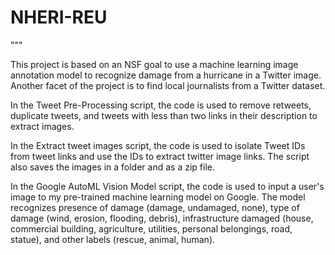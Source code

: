 # NHERI-REU

"""

This project is based on an NSF goal to use a machine learning image annotation model to recognize damage from a hurricane in a 
Twitter image. Another facet of the project is to find local journalists from a Twitter dataset. 

In the Tweet Pre-Processing script, the code is used to remove retweets, duplicate tweets, and tweets with less than two links
in their description to extract images. 

In the Extract tweet images script, the code is used to isolate Tweet IDs from tweet links and use the IDs to extract 
twitter image links. The script also saves the images in a folder and as a zip file. 

In the Google AutoML Vision Model script, the code is used to input a user's image to my pre-trained machine learning model 
on Google. The model recognizes presence of damage (damage, undamaged, none), type of damage (wind, erosion, flooding, debris),
infrastructure damaged (house, commercial building, agriculture, utilities, personal belongings, road, statue), and other labels
(rescue, animal, human). 
